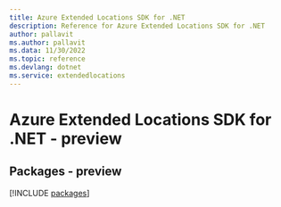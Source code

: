 ```yaml
---
title: Azure Extended Locations SDK for .NET
description: Reference for Azure Extended Locations SDK for .NET
author: pallavit
ms.author: pallavit
ms.data: 11/30/2022
ms.topic: reference
ms.devlang: dotnet
ms.service: extendedlocations
---
```

# Azure Extended Locations SDK for .NET - preview
## Packages - preview
[!INCLUDE [packages](extended-locations-index.md)]